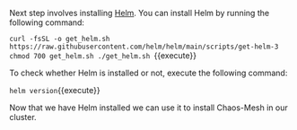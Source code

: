 Next step involves installing [Helm](https://helm.sh/docs/intro/install/). You can install Helm by running the following command:

`curl -fsSL -o get_helm.sh https://raw.githubusercontent.com/helm/helm/main/scripts/get-helm-3
chmod 700 get_helm.sh
./get_helm.sh
`{{execute}}

To check whether Helm is installed or not, execute the following command:

`helm version`{{execute}}

Now that we have Helm installed we can use it to install Chaos-Mesh in our cluster.